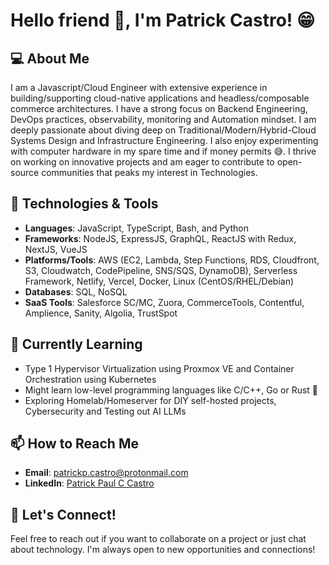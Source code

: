 # Hello friend 👋, I'm Patrick Castro! 😁

## 💻 About Me

I am a Javascript/Cloud Engineer with extensive experience in building/supporting cloud-native applications and headless/composable commerce architectures. I have a strong focus on Backend Engineering, DevOps practices, observability, monitoring and Automation mindset. I am deeply passionate about diving deep on Traditional/Modern/Hybrid-Cloud Systems Design and Infrastructure Engineering. I also enjoy experimenting with computer hardware in my spare time and if money permits 😅. I thrive on working on innovative projects and am eager to contribute to open-source communities that peaks my interest in Technologies.

## 🔧 Technologies & Tools

- **Languages**: JavaScript, TypeScript, Bash, and Python
- **Frameworks**: NodeJS, ExpressJS, GraphQL, ReactJS with Redux, NextJS, VueJS
- **Platforms/Tools**: AWS (EC2, Lambda, Step Functions, RDS, Cloudfront, S3, Cloudwatch, CodePipeline, SNS/SQS, DynamoDB), Serverless Framework, Netlify, Vercel, Docker, Linux (CentOS/RHEL/Debian)
- **Databases**: SQL, NoSQL
- **SaaS Tools**: Salesforce SC/MC, Zuora, CommerceTools, Contentful, Amplience, Sanity, Algolia, TrustSpot

## 🌱 Currently Learning

- Type 1 Hypervisor Virtualization using Proxmox VE and Container Orchestration using Kubernetes
- Might learn low-level programming languages like C/C++, Go or Rust 🤔
- Exploring Homelab/Homeserver for DIY self-hosted projects, Cybersecurity and Testing out AI LLMs

## 📫 How to Reach Me

- **Email**: [patrickp.castro@protonmail.com](mailto:patrickp.castro@protonmail.com)
- **LinkedIn**: [Patrick Paul C Castro](https://www.linkedin.com/in/patrickpcastro)

## 🤝 Let's Connect!

Feel free to reach out if you want to collaborate on a project or just chat about technology. I'm always open to new opportunities and connections!
